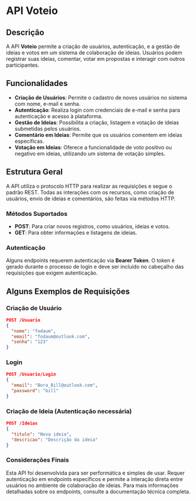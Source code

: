 # API Voteio

## Descrição

A API **Voteio** permite a criação de usuários, autenticação, e a gestão de ideias e votos em um sistema de colaboração de ideias. Usuários podem registrar suas ideias, comentar, votar em propostas e interagir com outros participantes.

## Funcionalidades

- **Criação de Usuários**: Permite o cadastro de novos usuários no sistema com nome, e-mail e senha.
- **Autenticação**: Realiza login com credenciais de e-mail e senha para autenticação e acesso à plataforma.
- **Gestão de Ideias**: Possibilita a criação, listagem e votação de ideias submetidas pelos usuários.
- **Comentário em Ideias**: Permite que os usuários comentem em ideias específicas.
- **Votação em Ideias**: Oferece a funcionalidade de voto positivo ou negativo em ideias, utilizando um sistema de votação simples.

## Estrutura Geral

A API utiliza o protocolo HTTP para realizar as requisições e segue o padrão REST. Todas as interações com os recursos, como criação de usuários, envio de ideias e comentários, são feitas via métodos HTTP.

### Métodos Suportados

- **POST**: Para criar novos registros, como usuários, ideias e votos.
- **GET**: Para obter informações e listagens de ideias.

### Autenticação

Alguns endpoints requerem autenticação via **Bearer Token**. O token é gerado durante o processo de login e deve ser incluído no cabeçalho das requisições que exigem autenticação.

## Alguns Exemplos de Requisições

### Criação de Usuário

```json
POST /Usuario
{
  "nome": "fodaum",
  "email": "fodaum@outlook.com",
  "senha": "123"
}
```
### Login
```json
POST /Usuario/Login
{
  "email": "Bora_Bill@outlook.com",
  "password": "bill"
}
```
### Criação de Ideia (Autenticação necessária)
```json
POST /Ideias
{
  "titulo": "Nova ideia",
  "descricao": "Descrição da ideia"
}
```
### Considerações Finais
Esta API foi desenvolvida para ser performática e simples de usar. Requer autenticação em endpoints específicos e permite a interação direta entre usuários no ambiente de colaboração de ideias. Para mais informações detalhadas sobre os endpoints, consulte a documentação técnica completa.
